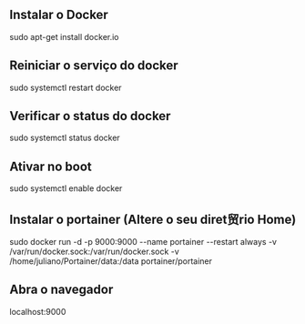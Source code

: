 ## Instalar o Docker
 sudo apt-get install docker.io

## Reiniciar o serviço do docker
sudo systemctl restart docker

## Verificar o status do docker
sudo systemctl status docker

## Ativar no boot
sudo systemctl enable docker

## Instalar o portainer (Altere o seu diret贸rio Home)
sudo docker run -d -p 9000:9000 --name portainer --restart always -v /var/run/docker.sock:/var/run/docker.sock -v /home/juliano/Portainer/data:/data portainer/portainer

## Abra o navegador
localhost:9000
